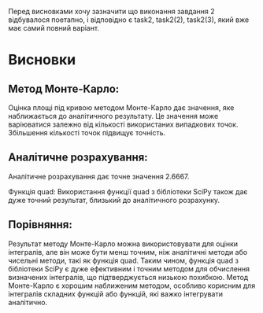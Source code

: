 Перед висновками хочу зазначити що виконання завдання 2 відбувалося поетапно, і відповідно є task2, task2(2), task2(3), який вже має самий повний варіант.

# Висновки
## Метод Монте-Карло:

Оцінка площі під кривою методом Монте-Карло дає значення, яке наближається до аналітичного результату. Це значення може варіюватися залежно від кількості використаних випадкових точок. Збільшення кількості точок підвищує точність.

## Аналітичне розрахування:

Аналітичне розрахування дає точне значення 2.6667.

Функція quad:
Використання функції quad з бібліотеки SciPy також дає дуже точний результат, близький до аналітичного розрахунку.

## Порівняння:

Результат методу Монте-Карло можна використовувати для оцінки інтегралів, але він може бути менш точним, ніж аналітичні методи або чисельні методи, такі як функція quad.
Таким чином, функція quad з бібліотеки SciPy є дуже ефективним і точним методом для обчислення визначених інтегралів, що підтверджується низькою похибкою. Метод Монте-Карло є хорошим наближеним методом, особливо корисним для інтегралів складних функцій або функцій, які важко інтегрувати аналітично.